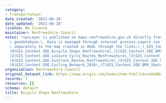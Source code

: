 ```yaml
---
category:
- Transportation
date_created: '2021-06-18'
date_updated: '2021-06-18'
license: No licence
maintainer: Renfrewshire Council
notes: "<p>Layer is published on maps.renfrewshire.gov.uk directly from corporate\
  \ geodatabase.\_ Data is managed through internal process.Layers can be also added\
  \ separately to the map created in AGOL through the links:\_\_GIS_Content.SDE.Cycle_Racks\_\
  (0)GIS_Content.SDE.Bicycle_Shops_Renfrewshire\_(1)GIS_Content.SDE.BMX_Skate_Parks_point\_\
  (2)GIS_Content.SDE.Leisure_Cycle_Routes_Renfrewshire\_(3)GIS_Content.SDE.Airport_Cycle_Access\_\
  (4)GIS_Content.SDE.Sustrans_Routes_Renfrewshire\_(5)GIS_Content.SDE.Cycle_Routes\_\
  (6)GIS_Content.SDE.Cycling_Network_2016\_(7)GIS_Content.SDE.BMX_SkateParks\_(8)</p>"
organization: Renfrewshire Council
original_dataset_link: https://www.arcgis.com/home/item.html?id=c4da80dc344046a29b32ed23b8b769ef
records: 7
resources: []
schema: default
title: Bicycle Shops Renfrewshire
---
```

